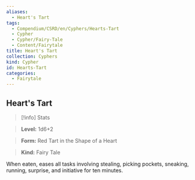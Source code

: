 ```yaml
---
aliases:
  - Heart's Tart
tags:
  - Compendium/CSRD/en/Cyphers/Hearts-Tart
  - Cypher
  - Cypher/Fairy-Tale
  - Content/Fairytale
title: Heart's Tart
collection: Cyphers
kind: Cypher
id: Hearts-Tart
categories:
  - Fairytale
---
```

## Heart's Tart    
>[!info] Stats    
> **Level:** 1d6+2    
> **Form:** Red Tart in the Shape of a Heart    
> **Kind:** Fairy Tale  
    
When eaten, eases all tasks involving stealing, picking pockets, sneaking, running, surprise, and initiative for ten minutes.
